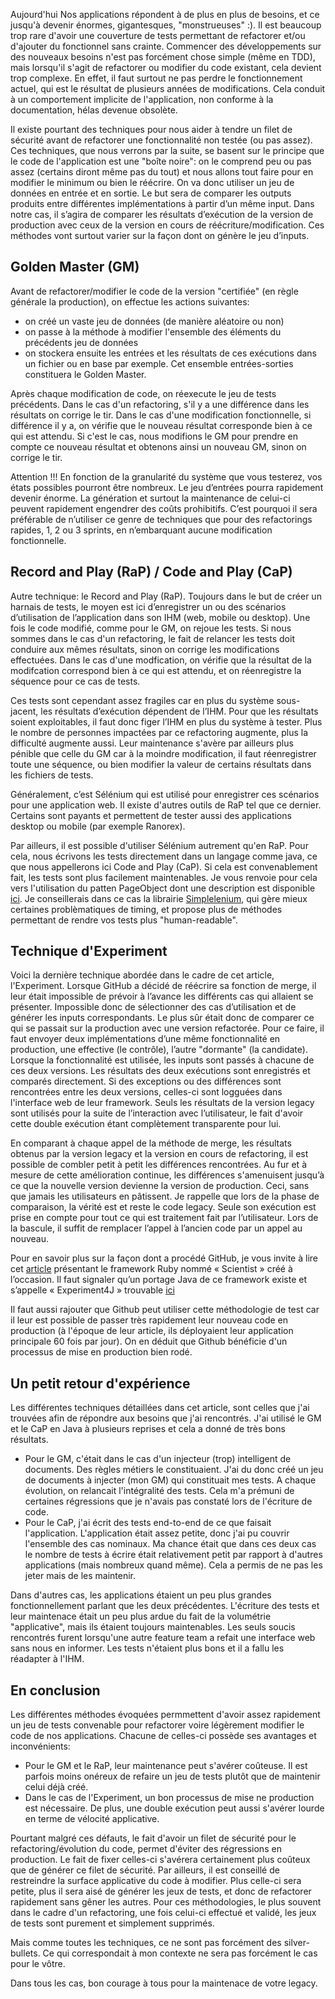 Aujourd'hui Nos applications répondent à de plus en plus de besoins, et ce jusqu'à devenir énormes, gigantesques, "monstrueuses" :).
Il est beaucoup trop rare d'avoir une couverture de tests permettant de refactorer et/ou d'ajouter du fonctionnel sans crainte.
Commencer des développements sur des nouveaux besoins n'est pas forcément chose simple (même en TDD), mais lorsqu'il s'agit
de refactorer ou modifier du code existant, cela devient trop complexe.
En effet, il  faut surtout ne pas perdre le fonctionnement actuel, qui est le résultat de plusieurs années de modifications.
Cela conduit à un comportement implicite de l'application, non conforme à la documentation, hélas devenue obsolète.

Il existe pourtant des techniques pour nous aider à tendre un filet de sécurité avant de refactorer une fonctionnalité non testée (ou pas assez).
Ces techniques, que nous verrons par la suite, se basent sur le principe que le code de l'application est une "boîte noire":
on le comprend peu ou pas assez (certains diront même pas du tout) et nous allons tout faire pour en modifier le minimum ou bien le réécrire.
On va donc utiliser un jeu de données en entrée et en sortie. Le but sera de comparer les outputs produits entre différentes
implémentations à partir d’un même input.
Dans notre cas, il s’agira de comparer les résultats d’exécution de la version de production avec ceux de la version en
cours de réécriture/modification.
Ces méthodes vont surtout varier sur la façon dont on génère le jeu d’inputs.


Golden Master (GM)
-------------
Avant de refactorer/modifier le code de la version "certifiée" (en règle générale la production), on effectue les actions suivantes:
* on créé un vaste jeu de données (de manière aléatoire ou non)
* on passe à la méthode à modifier l'ensemble des éléments du précédents jeu de données
* on stockera ensuite les entrées et les résultats de ces exécutions dans un fichier ou en base par exemple. Cet ensemble
entrées-sorties constituera le Golden Master.

Après chaque modification de code, on réexecute le jeu de tests précédents. Dans le cas d'un refactoring, s'il y a une différence
dans les résultats on corrige le tir. Dans le cas d'une modification fonctionnelle, si différence il y a, on vérifie que
le nouveau résultat corresponde bien à ce qui est attendu. Si c'est le cas, nous modifions le GM pour prendre en compte
ce nouveau résultat et obtenons ainsi un nouveau GM, sinon on corrige le tir.

Attention !!! En fonction de la granularité du système que vous testerez, vos états possibles pourront être nombreux. Le jeu
d’entrées pourra rapidement devenir énorme. La génération et surtout la maintenance de celui-ci peuvent rapidement engendrer
des coûts prohibitifs. C’est pourquoi il sera préférable de n’utiliser ce genre de techniques que pour des refactorings rapides,
1, 2 ou 3 sprints, en n’embarquant aucune modification fonctionnelle.


Record and Play (RaP) / Code and Play (CaP)
-------------
Autre technique: le Record and Play (RaP). Toujours dans le but de créer un harnais de tests, le moyen est ici d’enregistrer
un ou des scénarios d’utilisation de l’application dans son IHM (web, mobile ou desktop). Une fois le code modifié, comme
pour le GM, on rejoue les tests.
Si nous sommes dans le cas d'un refactoring, le fait de relancer les tests doit conduire aux mêmes résultats, sinon on corrige
les modifications effectuées. Dans le cas d'une modfication, on vérifie que la résultat de la modifcation correspond bien
à ce qui est attendu, et on réenregistre la séquence pour ce cas de tests.

Ces tests sont cependant assez fragiles car en plus du système sous-jacent, les résultats d’exécution dépendent de l’IHM.
Pour que les résultats soient exploitables, il faut donc figer l’IHM en plus du système à tester. Plus le nombre de personnes
impactées par ce refactoring augmente, plus la difficulté augmente aussi.
Leur maintenance s'avère par ailleurs plus pénible que celle du GM car à la moindre modification, il faut réenregistrer
toute une séquence, ou bien modifier la valeur de certains résultats dans les fichiers de tests.

Généralement, c’est Sélénium qui est utilisé pour enregistrer ces scénarios pour une application web.
Il existe d'autres outils de RaP tel que ce dernier. Certains sont payants et permettent de tester aussi des applications
desktop ou mobile (par exemple Ranorex).

Par ailleurs, il est possible d'utiliser Sélénium autrement qu'en RaP. Pour cela, nous écrivons les tests directement dans
un langage comme java, ce que nous appellerons ici Code and Play (CaP). Si cela est convenablement fait, les tests sont plus facilement maintenables.
Je vous renvoie pour cela vers l'utilisation du patten PageObject dont une description est disponible [ici](http://www.assertselenium.com/automation-design-practices/page-object-pattern/).
Je conseillerais dans ce cas la librairie [Simplelenium](https://github.com/dgageot/simplelenium), qui gère mieux certaines
problèmatiques de timing, et propose plus de méthodes permettant de rendre vos tests plus "human-readable".


Technique d'Experiment
-------------
Voici la dernière technique abordée dans le cadre de cet article, l'Experiment.
Lorsque GitHub a décidé de réécrire sa fonction de merge, il leur était impossible de prévoir à l’avance les différents
cas qui allaient se présenter. Impossible donc de sélectionner des cas d’utilisation et de générer les inputs correspondants.
Le plus sûr était donc de comparer ce qui se passait sur la production avec une version refactorée. Pour ce faire, il faut
envoyer deux implémentations d’une même fonctionnalité en production, une effective (le contrôle), l’autre "dormante" (la candidate).
Lorsque la fonctionnalité est utilisée, les inputs sont passés à chacune de ces deux versions. Les résultats des deux exécutions
sont enregistrés et comparés directement. Si des exceptions ou des différences sont rencontrées entre les deux versions,
celles-ci sont logguées dans l'interface web de leur framework. Seuls les résultats de la version legacy sont utilisés pour
la suite de l’interaction avec l’utilisateur, le fait d'avoir cette double exécution étant complètement transparente pour lui.

En comparant à chaque appel de la méthode de merge, les résultats obtenus par la version legacy et la version en cours de refactoring,
il est possible de combler petit à petit les différences rencontrées.
Au fur et à mesure de cette amélioration continue, les différences s'amenuisent jusqu’à ce que la nouvelle version devienne
la version de production. Ceci, sans que jamais les utilisateurs en pâtissent.
Je rappelle que lors de la phase de comparaison, la vérité est et reste le code legacy. Seule son exécution est prise en
compte pour tout ce qui est traitement fait par l’utilisateur.
Lors de la bascule, il suffit de remplacer l’appel à l’ancien code par un appel au nouveau.

Pour en savoir plus sur la façon dont a procédé GitHub, je vous invite à lire cet [article](http://githubengineering.com/move-fast/)
présentant le framework Ruby nommé « Scientist » créé à l’occasion. Il faut signaler qu’un portage Java de ce framework
existe et s’appelle « Experiment4J » trouvable [ici](https://github.com/dannwebster/experiment4j)

Il faut aussi rajouter que Github peut utiliser cette méthodologie de test car il leur est possible de passer très rapidement
leur nouveau code en production (à l'époque de leur article, ils déployaient leur application principale 60 fois par jour).
On en déduit que Github bénéficie d'un processus de mise en production bien rodé.

Un petit retour d'expérience
-------------
Les différentes techniques détaillées dans cet article, sont celles que j'ai trouvées afin de répondre aux besoins que j'ai rencontrés.
J'ai utilisé le GM et le CaP en Java à plusieurs reprises et cela a donné de très bons résultats.
* Pour le GM, c'était dans le cas d'un injecteur (trop) intelligent de documents. Des règles métiers le constituaient. J'ai du
donc créé un jeu de documents à injecter (mon GM) qui constituait mes tests. A chaque évolution, on relancait l'intégralité des tests.
Cela m'a prémuni de certaines régressions que je n'avais pas constaté lors de l'écriture de code.
* Pour le CaP, j'ai écrit des tests end-to-end de ce que faisait l'application. L'application était assez petite, donc j'ai
pu couvrir l'ensemble des cas nominaux.
Ma chance était que dans ces deux cas le nombre de tests à écrire était relativement petit par rapport à d'autres applications
(mais nombreux quand même). Cela a permis de ne pas les jeter mais de les maintenir.

Dans d'autres cas, les applications étaient un peu plus grandes fonctionnellement parlant que les deux précédentes. L'écriture
des tests et leur maintenace était un peu plus ardue du fait de la volumétrie "applicative", mais ils étaient toujours maintenables.
Les seuls soucis rencontrés furent lorsqu'une autre feature team a refait une interface web sans nous en informer. Les tests
n'étaient plus bons et il a fallu les réadapter à l'IHM.

En conclusion
-------------
Les différentes méthodes évoquées permmettent d'avoir assez rapidement un jeu de tests convenable pour refactorer
voire légèrement modifier le code de nos applications.
Chacune de celles-ci possède ses avantages et inconvénients:
* Pour le GM et le RaP, leur maintenance peut s'avérer coûteuse. Il est parfois moins onéreux de refaire un jeu de tests
plutôt que de maintenir celui déjà créé.
* Dans le cas de l'Experiment, un bon processus de mise ne production est nécessaire. De plus, une double exécution peut
aussi s'avérer lourde en terme de vélocité applicative.

Pourtant malgré ces défauts, le fait d'avoir un filet de sécurité pour le refactoring/évolution du code, permet d'éviter
des régressions en production. Le fait de fixer celles-ci s'avérera certainement plus coûteux que de générer ce filet de sécurité.
Par ailleurs, il est conseillé de restreindre la surface applicative du code à modifier. Plus celle-ci sera petite, plus
il sera aisé de générer les jeux de tests, et donc de refactorer rapidement sans gêner les autres.
Pour ces méthodologies, le plus souvent dans le cadre d'un refactoring, une fois celui-ci effectué et validé,
les jeux de tests sont purement et simplement supprimés.

Mais comme toutes les techniques, ce ne sont pas forcément des silver-bullets. Ce qui correspondait à mon contexte ne
sera pas forcément le cas pour le vôtre.

Dans tous les cas, bon courage à tous pour la maintenace de votre legacy.